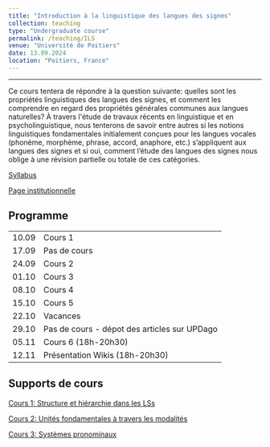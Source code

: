 ```yaml
---
title: "Introduction à la linguistique des langues des signes"
collection: teaching
type: "Undergraduate course"
permalink: /teaching/ILS
venue: "Université de Poitiers"
date: 13.09.2024
location: "Poitiers, France"
---
```


-----------------------------------------------------------------------------------------------

Ce cours tentera de répondre à la question suivante: quelles sont les propriétés linguistiques des langues des signes, et comment les comprendre en regard des propriétés générales communes aux langues naturelles? À travers l'étude de travaux récents en linguistique et en psycholinguistique, nous tenterons de savoir entre autres si les notions linguistiques fondamentales initialement conçues pour les langues vocales (phonème, morphème, phrase, accord, anaphore, etc.) s’appliquent aux langues des signes et si oui, comment l’étude des langues des signes nous oblige à une révision partielle ou totale de ces catégories.

[Syllabus](./ils/Syllabus_LSF.pdf)

[Page institutionnelle](https://updago.univ-poitiers.fr/course/view.php?id=5881)

## Programme

|   |                  |
|---|------------------|
| 10.09 | Cours 1      |
| 17.09 | Pas de cours |
| 24.09 | Cours 2      |
| 01.10 | Cours 3      |
| 08.10 | Cours 4      |
| 15.10 | Cours 5      |
| 22.10 | Vacances     |
| 29.10 | Pas de cours - dépot des articles sur UPDago |
| 05.11 | Cours 6 (18h-20h30)|
| 12.11 | Présentation Wikis (18h-20h30)|


## Supports de cours

[Cours 1: Structure et hiérarchie dans les LSs](./ils/Poitiers_LSF_Cours1.pdf)

[Cours 2: Unités fondamentales à travers les modalités](./ils/Poitiers_LSF_Cours2.pdf)

[Cours 3: Systèmes pronominaux](./ils/Poitiers_LSF_Cours3.pdf)




